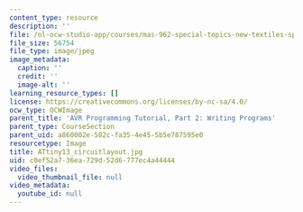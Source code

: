 ```yaml
---
content_type: resource
description: ''
file: /ol-ocw-studio-app/courses/mas-962-special-topics-new-textiles-spring-2010/c0ef52a736ea729d52d6777ec4a44444_ATtiny13_circuitlayout.jpg
file_size: 56754
file_type: image/jpeg
image_metadata:
  caption: ''
  credit: ''
  image-alt: ''
learning_resource_types: []
license: https://creativecommons.org/licenses/by-nc-sa/4.0/
ocw_type: OCWImage
parent_title: 'AVR Programming Tutorial, Part 2: Writing Programs'
parent_type: CourseSection
parent_uid: a860002e-582c-fa35-4e45-5b5e787595e0
resourcetype: Image
title: ATtiny13_circuitlayout.jpg
uid: c0ef52a7-36ea-729d-52d6-777ec4a44444
video_files:
  video_thumbnail_file: null
video_metadata:
  youtube_id: null
---
```

